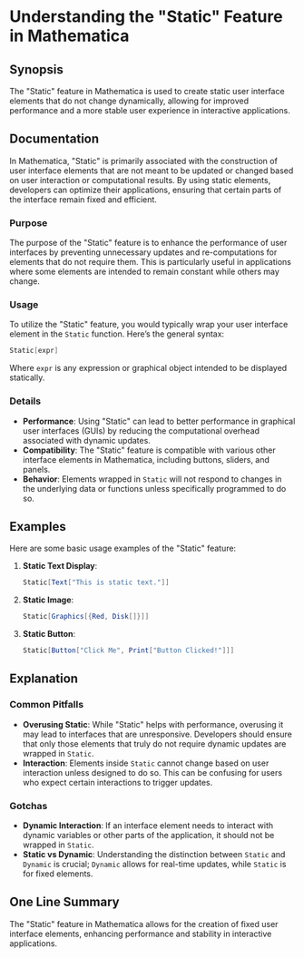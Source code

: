 <!--
Meta Description: # Understanding the "Static" Feature in Mathematica ## Synopsis The "Static" feature in Mathematica is used to create static user interface elements t...
Meta Keywords: static, elements, mathematica, user, feature
-->

# Understanding the "Static" Feature in Mathematica

## Synopsis
The "Static" feature in Mathematica is used to create static user interface elements that do not change dynamically, allowing for improved performance and a more stable user experience in interactive applications.

## Documentation
In Mathematica, "Static" is primarily associated with the construction of user interface elements that are not meant to be updated or changed based on user interaction or computational results. By using static elements, developers can optimize their applications, ensuring that certain parts of the interface remain fixed and efficient.

### Purpose
The purpose of the "Static" feature is to enhance the performance of user interfaces by preventing unnecessary updates and re-computations for elements that do not require them. This is particularly useful in applications where some elements are intended to remain constant while others may change.

### Usage
To utilize the "Static" feature, you would typically wrap your user interface element in the `Static` function. Here’s the general syntax:

```mathematica
Static[expr]
```

Where `expr` is any expression or graphical object intended to be displayed statically.

### Details
- **Performance**: Using "Static" can lead to better performance in graphical user interfaces (GUIs) by reducing the computational overhead associated with dynamic updates.
- **Compatibility**: The "Static" feature is compatible with various other interface elements in Mathematica, including buttons, sliders, and panels.
- **Behavior**: Elements wrapped in `Static` will not respond to changes in the underlying data or functions unless specifically programmed to do so.

## Examples
Here are some basic usage examples of the "Static" feature:

1. **Static Text Display**:
   ```mathematica
   Static[Text["This is static text."]]
   ```

2. **Static Image**:
   ```mathematica
   Static[Graphics[{Red, Disk[]}]]
   ```

3. **Static Button**:
   ```mathematica
   Static[Button["Click Me", Print["Button Clicked!"]]]
   ```

## Explanation
### Common Pitfalls
- **Overusing Static**: While "Static" helps with performance, overusing it may lead to interfaces that are unresponsive. Developers should ensure that only those elements that truly do not require dynamic updates are wrapped in `Static`.
- **Interaction**: Elements inside `Static` cannot change based on user interaction unless designed to do so. This can be confusing for users who expect certain interactions to trigger updates.

### Gotchas
- **Dynamic Interaction**: If an interface element needs to interact with dynamic variables or other parts of the application, it should not be wrapped in `Static`.
- **Static vs Dynamic**: Understanding the distinction between `Static` and `Dynamic` is crucial; `Dynamic` allows for real-time updates, while `Static` is for fixed elements.

## One Line Summary
The "Static" feature in Mathematica allows for the creation of fixed user interface elements, enhancing performance and stability in interactive applications.
